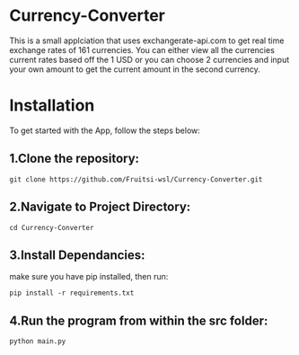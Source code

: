 # Currency-Converter

This is a small applciation that uses exchangerate-api.com to get real time exchange rates of 161 currencies.
You can either view all the currencies current rates based off the 1 USD or you can choose 2 currencies and input your own amount to get the current amount in the second currency.

# Installation

To get started with the App, follow the steps below:

## 1.Clone the repository:

```
git clone https://github.com/Fruitsi-wsl/Currency-Converter.git
```

## 2.Navigate to Project Directory:

```
cd Currency-Converter
```

## 3.Install Dependancies:

make sure you have pip installed, then run:

```
pip install -r requirements.txt
```

## 4.Run the program from within the src folder:

```
python main.py
```


